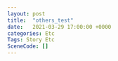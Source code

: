```yaml
---
layout: post
title:  "others_test"
date:   2021-03-29 17:00:00 +0000
categories: Etc
Tags: Story Etc
SceneCode: []
---
```

